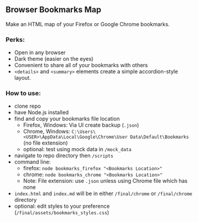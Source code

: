 ## Browser Bookmarks Map

Make an HTML map of your Firefox or Google Chrome bookmarks.


### Perks:
- Open in any browser
- Dark theme (easier on the eyes)
- Convenient to share all of your bookmarks with others
- `<details>` and `<summary>` elements create a simple accordion-style layout.


### How to use:
- clone repo
- have Node.js installed
- find and copy your bookmarks file location
	- Firefox, Windows: Via UI create backup (`.json`)
	- Chrome, Windows: `C:\Users\<USER>\AppData\Local\Google\Chrome\User Data\Default\Bookmarks` (no file extension)
	- optional: test using mock data in `/mock_data`
- navigate to repo directory then `/scripts`
- command line: 
	- firefox: `node bookmarks_firefox "<Bookmarks Location>"`
	- chrome: `node bookmarks_chrome "<Bookmarks Location>"`
	- Note: File extension: use `.json` unless using Chrome file which has none
- `index.html` and `index.md` will be in either `/final/chrome` or `/final/chrome` directory
- optional: edit styles to your preference (`/final/assets/bookmarks_styles.css`)
